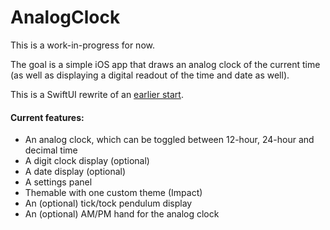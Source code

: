 #  AnalogClock

This is a work-in-progress for now.

The goal is a simple iOS app that draws an analog clock of the current time (as well as displaying a digital readout of the time and date as well). 

This is a SwiftUI rewrite of an [earlier start](https://github.com/reuschj/AnalogClock-Legacy).

#### Current features:
- An analog clock, which can be toggled between 12-hour, 24-hour and decimal time
- A digit clock display (optional)
- A date display (optional)
- A settings panel
- Themable with one custom theme (Impact)
- An (optional) tick/tock pendulum display
- An (optional) AM/PM hand for the analog clock


